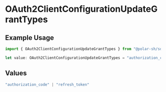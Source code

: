 # OAuth2ClientConfigurationUpdateGrantTypes

## Example Usage

```typescript
import { OAuth2ClientConfigurationUpdateGrantTypes } from "@polar-sh/sdk/models/components";

let value: OAuth2ClientConfigurationUpdateGrantTypes = "authorization_code";
```

## Values

```typescript
"authorization_code" | "refresh_token"
```